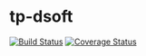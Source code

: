 # tp-dsoft
[![Build Status](https://travis-ci.org/khalilfa/tp-dsoft.svg?branch=master)](https://travis-ci.org/khalilfa/tp-dsoft)
[![Coverage Status](https://coveralls.io/repos/github/khalilfa/tp-dsoft/badge.svg?branch=master)](https://coveralls.io/github/khalilfa/tp-dsoft?branch=master)
